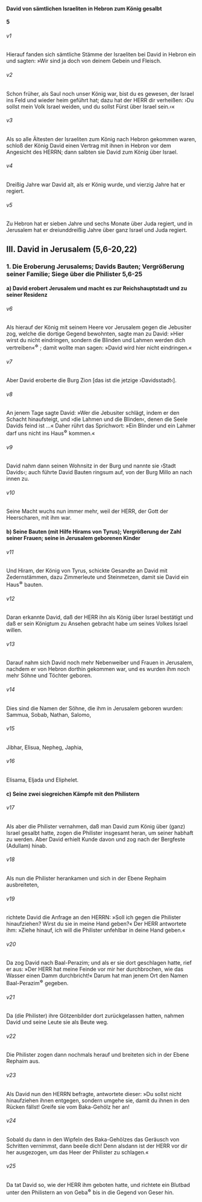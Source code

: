 #### David von sämtlichen Israeliten in Hebron zum König gesalbt

__5__

###### v1
Hierauf fanden sich sämtliche Stämme der Israeliten bei David in Hebron ein und sagten: »Wir sind ja doch von deinem Gebein und Fleisch.

###### v2
Schon früher, als Saul noch unser König war, bist du es gewesen, der Israel ins Feld und wieder heim geführt hat; dazu hat der HERR dir verheißen: ›Du sollst mein Volk Israel weiden, und du sollst Fürst über Israel sein.‹«

###### v3
Als so alle Ältesten der Israeliten zum König nach Hebron gekommen waren, schloß der König David einen Vertrag mit ihnen in Hebron vor dem Angesicht des HERRN; dann salbten sie David zum König über Israel.


###### v4
Dreißig Jahre war David alt, als er König wurde, und vierzig Jahre hat er regiert.

###### v5
Zu Hebron hat er sieben Jahre und sechs Monate über Juda regiert, und in Jerusalem hat er dreiunddreißig Jahre über ganz Israel und Juda regiert.

## III. David in Jerusalem (5,6-20,22)

### 1. Die Eroberung Jerusalems; Davids Bauten; Vergrößerung seiner Familie; Siege über die Philister 5,6-25

#### a) David erobert Jerusalem und macht es zur Reichshauptstadt und zu seiner Residenz


###### v6
Als hierauf der König mit seinem Heere vor Jerusalem gegen die Jebusiter zog, welche die dortige Gegend bewohnten, sagte man zu David: »Hier wirst du nicht eindringen, sondern die Blinden und Lahmen werden dich vertreiben«<sup title="= zurückschlagen">&#x2732;</sup>
; damit wollte man sagen: »David wird hier nicht eindringen.«

###### v7
Aber David eroberte die Burg Zion [das ist die jetzige ›Davidsstadt‹].

###### v8
An jenem Tage sagte David: »Wer die Jebusiter schlägt, indem er den Schacht hinaufsteigt, und ›die Lahmen und die Blinden‹, denen die Seele Davids feind ist …« Daher rührt das Sprichwort: »Ein Blinder und ein Lahmer darf uns nicht ins Haus<sup title="= in den Tempel?">&#x2732;</sup>
 kommen.«

###### v9
David nahm dann seinen Wohnsitz in der Burg und nannte sie ›Stadt Davids‹; auch führte David Bauten ringsum auf, von der Burg Millo an nach innen zu.

###### v10
Seine Macht wuchs nun immer mehr, weil der HERR, der Gott der Heerscharen, mit ihm war.

#### b) Seine Bauten (mit Hilfe Hirams von Tyrus); Vergrößerung der Zahl seiner Frauen; seine in Jerusalem geborenen Kinder


###### v11
Und Hiram, der König von Tyrus, schickte Gesandte an David mit Zedernstämmen, dazu Zimmerleute und Steinmetzen, damit sie David ein Haus<sup title="= einen Palast">&#x2732;</sup>
 bauten.

###### v12
Daran erkannte David, daß der HERR ihn als König über Israel bestätigt und daß er sein Königtum zu Ansehen gebracht habe um seines Volkes Israel willen.


###### v13
Darauf nahm sich David noch mehr Nebenweiber und Frauen in Jerusalem, nachdem er von Hebron dorthin gekommen war, und es wurden ihm noch mehr Söhne und Töchter geboren.

###### v14
Dies sind die Namen der Söhne, die ihm in Jerusalem geboren wurden: Sammua, Sobab, Nathan, Salomo,

###### v15
Jibhar, Elisua, Nepheg, Japhia,

###### v16
Elisama, Eljada und Eliphelet.

#### c) Seine zwei siegreichen Kämpfe mit den Philistern


###### v17
Als aber die Philister vernahmen, daß man David zum König über (ganz) Israel gesalbt hatte, zogen die Philister insgesamt heran, um seiner habhaft zu werden. Aber David erhielt Kunde davon und zog nach der Bergfeste (Adullam) hinab.

###### v18
Als nun die Philister herankamen und sich in der Ebene Rephaim ausbreiteten,

###### v19
richtete David die Anfrage an den HERRN: »Soll ich gegen die Philister hinaufziehen? Wirst du sie in meine Hand geben?« Der HERR antwortete ihm: »Ziehe hinauf, ich will die Philister unfehlbar in deine Hand geben.«

###### v20
Da zog David nach Baal-Perazim; und als er sie dort geschlagen hatte, rief er aus: »Der HERR hat meine Feinde vor mir her durchbrochen, wie das Wasser einen Damm durchbricht!« Darum hat man jenem Ort den Namen Baal-Perazim<sup title="d.h. Ort der Durchbrüche">&#x2732;</sup>
 gegeben.

###### v21
Da (die Philister) ihre Götzenbilder dort zurückgelassen hatten, nahmen David und seine Leute sie als Beute weg.


###### v22
Die Philister zogen dann nochmals herauf und breiteten sich in der Ebene Rephaim aus.

###### v23
Als David nun den HERRN befragte, antwortete dieser: »Du sollst nicht hinaufziehen ihnen entgegen, sondern umgehe sie, damit du ihnen in den Rücken fällst! Greife sie vom Baka-Gehölz her an!

###### v24
Sobald du dann in den Wipfeln des Baka-Gehölzes das Geräusch von Schritten vernimmst, dann beeile dich! Denn alsdann ist der HERR vor dir her ausgezogen, um das Heer der Philister zu schlagen.«

###### v25
Da tat David so, wie der HERR ihm geboten hatte, und richtete ein Blutbad unter den Philistern an von Geba<sup title="= Gibeon">&#x2732;</sup>
 bis in die Gegend von Geser hin.
